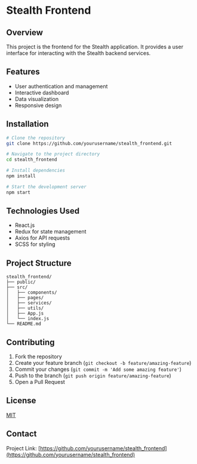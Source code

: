 # Stealth Frontend

## Overview
This project is the frontend for the Stealth application. It provides a user interface for interacting with the Stealth backend services.

## Features
- User authentication and management
- Interactive dashboard
- Data visualization
- Responsive design

## Installation

```bash
# Clone the repository
git clone https://github.com/yourusername/stealth_frontend.git

# Navigate to the project directory
cd stealth_frontend

# Install dependencies
npm install

# Start the development server
npm start
```

## Technologies Used
- React.js
- Redux for state management
- Axios for API requests
- SCSS for styling

## Project Structure
```
stealth_frontend/
├── public/
├── src/
│   ├── components/
│   ├── pages/
│   ├── services/
│   ├── utils/
│   ├── App.js
│   └── index.js
└── README.md
```

## Contributing
1. Fork the repository
2. Create your feature branch (`git checkout -b feature/amazing-feature`)
3. Commit your changes (`git commit -m 'Add some amazing feature'`)
4. Push to the branch (`git push origin feature/amazing-feature`)
5. Open a Pull Request

## License
[MIT](https://choosealicense.com/licenses/mit/)

## Contact
Project Link: [https://github.com/yourusername/stealth_frontend](https://github.com/yourusername/stealth_frontend)